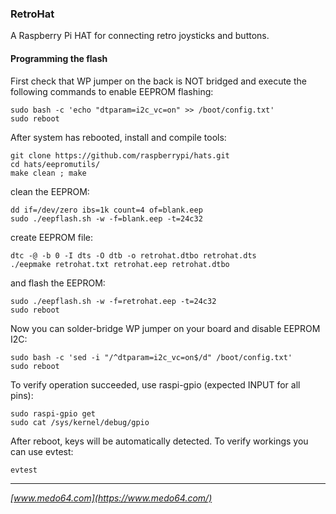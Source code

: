 ### RetroHat ###

A Raspberry Pi HAT for connecting retro joysticks and buttons.


#### Programming the flash ####

First check that WP jumper on the back is NOT bridged and execute the following
commands to enable EEPROM flashing:

    sudo bash -c 'echo "dtparam=i2c_vc=on" >> /boot/config.txt'
    sudo reboot

After system has rebooted, install and compile tools:

    git clone https://github.com/raspberrypi/hats.git
    cd hats/eepromutils/
    make clean ; make

clean the EEPROM:

    dd if=/dev/zero ibs=1k count=4 of=blank.eep
    sudo ./eepflash.sh -w -f=blank.eep -t=24c32

create EEPROM file:

    dtc -@ -b 0 -I dts -O dtb -o retrohat.dtbo retrohat.dts
    ./eepmake retrohat.txt retrohat.eep retrohat.dtbo

and flash the EEPROM:

    sudo ./eepflash.sh -w -f=retrohat.eep -t=24c32
    sudo reboot

Now you can solder-bridge WP jumper on your board and disable EEPROM I2C:

    sudo bash -c 'sed -i "/^dtparam=i2c_vc=on$/d" /boot/config.txt'
    sudo reboot

To verify operation succeeded, use raspi-gpio (expected INPUT for all pins):

    sudo raspi-gpio get
    sudo cat /sys/kernel/debug/gpio

After reboot, keys will be automatically detected. To verify workings you can
use evtest:

    evtest


---

*[www.medo64.com](https://www.medo64.com/)*
